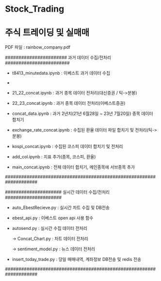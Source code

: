 # Stock_Trading

# 주식 트레이딩 및 실매매

PDF 파일 : rainbow_company.pdf





####################### 과거 데이터 수집/전처리 ########################

- t8413_minutedata.ipynb : 이베스트 과거 데이터 수집
- 
- 21_22_concat.ipynb : 과거 종목 데이터 전처리(대신증권 / 틱->분봉)

- 22_23_concat.ipynb : 과거 종목 데이터 전처리(이베스트증권)

- concat_data.ipynb :  과거 2년치(21년 6월28일 ~ 23년 7월20일) 종목 데이터 합치기

- exchange_rate_concat.ipynb : 수집된 환율 데이터 파일 합치기 및 전처리(틱->분봉)

- kospi_concat.ipynb : 수집된 코스피 데이터 합치기 및 전처리

- add_col.ipynb : 지표 추가(종목, 코스피, 환율)

- main_concat.ipynb : 전체 데이터 합치기, 메인종목에 서브종목 추가

####################################################################

##################### 실시간 데이터 수집/전처리 #####################

- auto_EbestRecieve.py : 실시간 차트 수집 및 DB전송

- ebest_api.py :  이베스트 open api 사용 함수

- autosend.py : 실시간 수집 데이터 전처리 

  -> Concat_Chart.py : 차트 데이터 전처리

  -> sentiment_model.py : 뉴스 데이터 전처리

- insert_today_trade.py : 당일 매매내역, 계좌정보 DB전송 및 redis 전송

####################################################################

